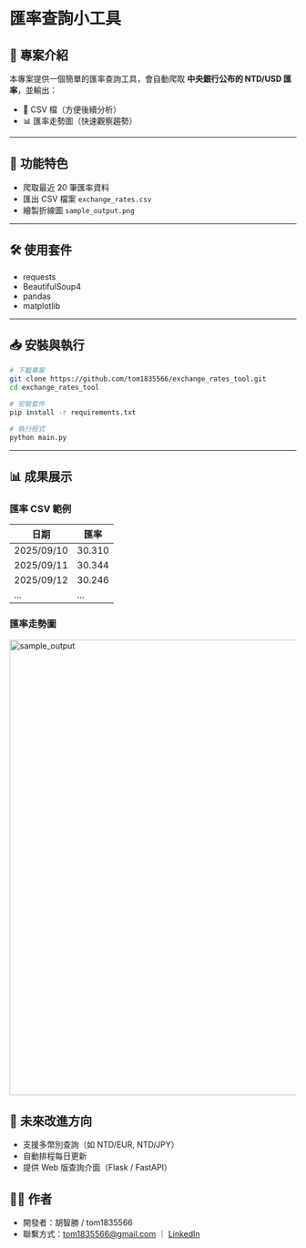 # 匯率查詢小工具

## 📌 專案介紹
本專案提供一個簡單的匯率查詢工具，會自動爬取 **中央銀行公布的 NTD/USD 匯率**，並輸出：
- 📂 CSV 檔（方便後續分析）
- 📊 匯率走勢圖（快速觀察趨勢）

---

## 🚀 功能特色
- 爬取最近 20 筆匯率資料
- 匯出 CSV 檔案 `exchange_rates.csv`
- 繪製折線圖 `sample_output.png`

---

## 🛠 使用套件
- requests  
- BeautifulSoup4  
- pandas  
- matplotlib  

---

## 📥 安裝與執行
```bash
# 下載專案
git clone https://github.com/tom1835566/exchange_rates_tool.git
cd exchange_rates_tool

# 安裝套件
pip install -r requirements.txt

# 執行程式
python main.py

```
---

## 📊 成果展示
### 匯率 CSV 範例
|    日期    |  匯率  |
| ---------- | ------ |
| 2025/09/10 | 30.310 |
| 2025/09/11 | 30.344 |
| 2025/09/12 | 30.246 |
| ...        | ...    |

### 匯率走勢圖
<img width="800" alt="sample_output" src="https://github.com/user-attachments/assets/75c1999b-950b-4a36-8f9e-5ccad35418fa" />

## 🔮 未來改進方向
- 支援多幣別查詢（如 NTD/EUR, NTD/JPY）
- 自動排程每日更新
- 提供 Web 版查詢介面（Flask / FastAPI）

## 👨‍💻 作者
- 開發者：胡智勝 / tom1835566
- 聯繫方式：[tom1835566@gmail.com](mailto:tom1835566@gmail.com) ｜ [LinkedIn](https://www.linkedin.com/in/智勝-胡-9590b7386)

